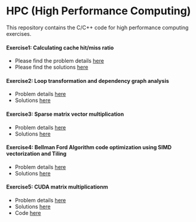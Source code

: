 # HPC (High Performance Computing)
This repository contains the C/C++ code for high performance computing exercises.

#### Exercise1: Calculating cache hit/miss ratio
- Please find the problem details [here](https://github.com/ramesh-adhikari/HPC/blob/master/cash%20hit%20and%20miss%20ratio/question.pdf)
- Please find the solutions [here](https://github.com/ramesh-adhikari/HPC/blob/master/cash%20hit%20and%20miss%20ratio/Solution-%20cash%20hit%20miss%20ratio%20calculation.pdf)


#### Exercise2: Loop transformation and dependency graph analysis
- Problem details [here](https://github.com/ramesh-adhikari/HPC/blob/master/loop%20transformation%20and%20Draw%20dependence%20graph/question.pdf)
- Solutions [here](https://github.com/ramesh-adhikari/HPC/blob/master/loop%20transformation%20and%20Draw%20dependence%20graph/solution.pdf)

#### Exercise3: Sparse matrix vector multiplication
- Problem details [here](https://github.com/ramesh-adhikari/HPC/blob/master/sparse_matrix_vector_multiplication/problem.pdf)
- Solutions [here](https://github.com/ramesh-adhikari/HPC/blob/master/sparse_matrix_vector_multiplication/Report.pdf)

#### Exercise4: Bellman Ford Algorithm code optimization using SIMD vectorization and Tiling
- Problem details [here](https://github.com/ramesh-adhikari/HPC/blob/master/implementation_of_simd_in_Bellman_Ford_algorithm/problem.pdf)
- Solutions [here](https://github.com/ramesh-adhikari/HPC/blob/master/implementation_of_simd_in_Bellman_Ford_algorithm/report.pdf)

#### Exercise5: CUDA matrix multiplicationm
- Problem details [here](https://github.com/ramesh-adhikari/HPC/blob/master/CUDA_Matrix_multiplication/question.pdf)
- Solutions [here](https://github.com/ramesh-adhikari/HPC/blob/master/CUDA_Matrix_multiplication/solution_report.pdf)
- Code [here](https://github.com/ramesh-adhikari/HPC/blob/master/CUDA_Matrix_multiplication/cuda_matrix_multiplication.cu)
